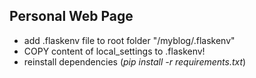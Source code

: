 ## Personal Web Page

- add .flaskenv file to root folder "/myblog/.flaskenv"
- COPY content of local_settings to .flaskenv!
- reinstall dependencies (_pip install -r requirements.txt_)
